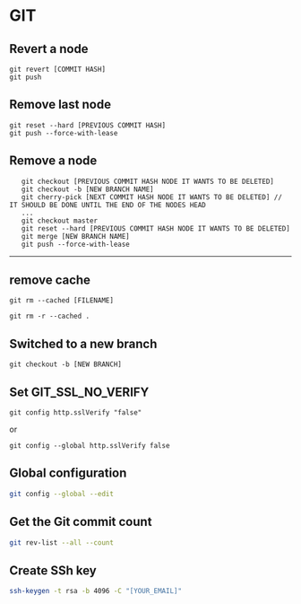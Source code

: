 # GIT

## Revert a node
```git
git revert [COMMIT HASH]
git push
```

## Remove last node
```git
git reset --hard [PREVIOUS COMMIT HASH]
git push --force-with-lease
```

## Remove a node
```git 
   git checkout [PREVIOUS COMMIT HASH NODE IT WANTS TO BE DELETED]
   git checkout -b [NEW BRANCH NAME]
   git cherry-pick [NEXT COMMIT HASH NODE IT WANTS TO BE DELETED] // IT SHOULD BE DONE UNTIL THE END OF THE NODES HEAD
   ...
   git checkout master
   git reset --hard [PREVIOUS COMMIT HASH NODE IT WANTS TO BE DELETED]
   git merge [NEW BRANCH NAME]
   git push --force-with-lease
```
---

## remove cache
```
git rm --cached [FILENAME]
```
```
git rm -r --cached .
```
## Switched to a new branch
```
git checkout -b [NEW BRANCH]
```

## Set GIT_SSL_NO_VERIFY

```
git config http.sslVerify "false"
```
or
```
git config --global http.sslVerify false
```
## Global configuration 
```bash
git config --global --edit
```
## Get the Git commit count
```bash
git rev-list --all --count
```
## Create SSh key
```bash
ssh-keygen -t rsa -b 4096 -C "[YOUR_EMAIL]"
```
